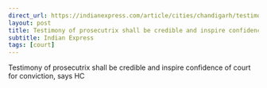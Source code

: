 ```yaml
---
direct_url: https://indianexpress.com/article/cities/chandigarh/testimony-of-prosecutrix-shall-be-credible-inspire-confidence-of-court-conviction-says-hc-8277051/
layout: post
title: Testimony of prosecutrix shall be credible and inspire confidence of court for conviction, says HC
subtitle: Indian Express
tags: [court]
---
```


Testimony of prosecutrix shall be credible and inspire confidence of court for conviction, says HC